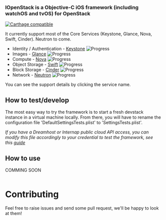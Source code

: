 ### IOpenStack is a Objective-C iOS framework (including watchOS and tvOS) for OpenStack

[![Carthage compatible](https://img.shields.io/badge/Carthage-compatible-4BC51D.svg?style=flat)](https://github.com/Carthage/Carthage)


It currently support most of the Core Services (Keystone, Glance, Nova, Swift, Cinder). Neutron to come.

+ Identity / Authentication - [Keystone](/src/Auth) ![Progress](http://progressed.io/bar/90)  
+ Images - [Glance](/src/Image) ![Progress](http://progressed.io/bar/100)  
+ Compute - [Nova](/src/Compute) ![Progress](http://progressed.io/bar/40)  
+ Object Storage - [Swift](/src/ObjectStorage) ![Progress](http://progressed.io/bar/80)  
+ Block Storage - [Cinder](/src/BlockStorage) ![Progress](http://progressed.io/bar/90)  
+ Network - [Neutron](/src/Network) ![Progress](http://progressed.io/bar/0)

You can see the support details by clicking the service name.


How to test/develop
-------------------
The most easy way to try the framework is to start a fresh devstack instance in a virtual machine locally.
From there, you will have to rename the configuration file 'DefaultSettingsTests.plist' to 'SettingsTests.plist'. 

*If you have a Dreamhost or Internap public cloud API access, you can modify this file accordingly to your credential to test the framework, see this [guide](/src/Auth/Provider)*

How to use
----------
COMMING SOON
```objective-c


```


Contributing
============

Feel free to raise issues and send some pull request, we'll be happy to look at them!